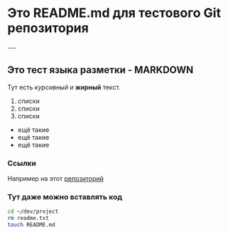 # Это README.md для тестового Git репозитория
---<br>
## Это тест языка разметки - MARKDOWN  
Тут есть *курсивный* и **жирный** текст.
1. списки
2. списки
3. списки

- ещё такие
- ещё такие
- ещё такие

### Ссылки
Например на этот [репозиторий](https://github.com/Koloposol/GITproject "ссылка на репозиторий:)")<br>

### Тут даже можно вставлять код

```bash
cd ~/dev/project
rm readme.txt
touch README.md
```
